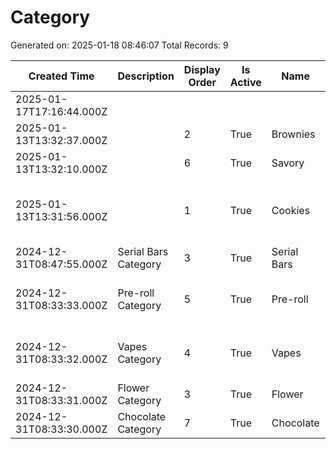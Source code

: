 # Category

Generated on: 2025-01-18 08:46:07
Total Records: 9

| Created Time | Description | Display Order | Is Active | Name | Products | Record ID |
| --- | --- | --- | --- | --- | --- | --- |
| 2025-01-17T17:16:44.000Z |  |  |  |  | ["rec40fFzoJisSi6ll"] | rec3tDfp1XLPctX56 |
| 2025-01-13T13:32:37.000Z |  | 2 | True | Brownies | ["recVZyWfWzJmmb61H", "recRSjRodQmywXTmg"] | recUn0GaljNXqLB7P |
| 2025-01-13T13:32:10.000Z |  | 6 | True | Savory | ["rec6RvFxkhXmtcDVN", "recUy8xiuFdmM3vva"] | recHQjJFZeLgiLttP |
| 2025-01-13T13:31:56.000Z |  | 1 | True | Cookies | ["rec5twZ9536EMvKfJ", "rec3pdRlXREJyGf7c", "rec3gO0hVI7edjyL1", "rechN6ybtsNm828On", "rechNRH60gF... | recJDWWfX1xa1aRwL |
| 2024-12-31T08:47:55.000Z | Serial Bars Category | 3 | True | Serial Bars | ["recuMloDRZIm5twPq", "recry4A4zIlkWKvCX"] | recPj92m9aIwiNxuT |
| 2024-12-31T08:33:33.000Z | Pre-roll Category | 5 | True | Pre-roll | ["recgQXWW8JAVBnqky", "recfFVNdKBRDY7nEr", "recAHbkonLdC8H5xW", "rec4ESkGwnqMtyYny"] | recBlJIUDCz4dM9TU |
| 2024-12-31T08:33:32.000Z | Vapes Category | 4 | True | Vapes | ["rec32DsJPx5JYBOnu", "recNDOlNznpdtrBre", "recWWhPUv61qdqPUU", "recFe8VqzlB9jafvo"] | recxq6YRpnu6g7kYq |
| 2024-12-31T08:33:31.000Z | Flower Category | 3 | True | Flower | ["reczsoUk3qOsS80Qs"] | rec8lWFzfLkIzdcB8 |
| 2024-12-31T08:33:30.000Z | Chocolate Category | 7 | True | Chocolate | ["recDK643SImJcBgi8"] | reckjxRu9P9CiGWUK |
